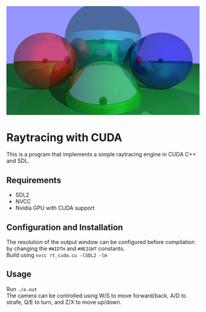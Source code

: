 ![output](/render1.png)

# Raytracing with CUDA
This is a program that implements a simple raytracing engine in CUDA C++ and SDL.

## Requirements
- SDL2
- NVCC
- Nvidia GPU with CUDA support

## Configuration and Installation
The resolution of the output window can be configured before compilation by changing the ```#WIDTH``` and ```#HEIGHT``` constants.  
Build using ```nvcc rt_cuda.cu -lSDL2 -lm ```

## Usage
Run ```./a.out```  
The camera can be controlled using
W/S to move forward/back, A/D to strafe, Q/E to turn, and Z/X to move up/down.
